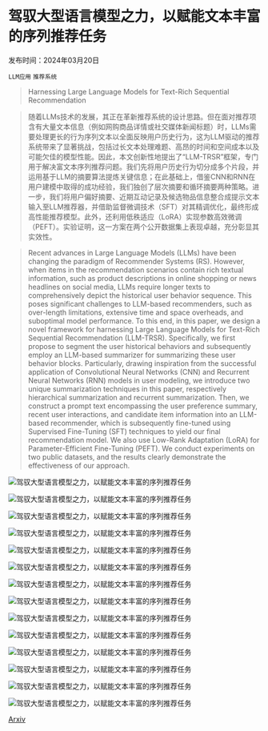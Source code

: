 # 驾驭大型语言模型之力，以赋能文本丰富的序列推荐任务

发布时间：2024年03月20日

`LLM应用` `推荐系统`

> Harnessing Large Language Models for Text-Rich Sequential Recommendation

> 随着LLMs技术的发展，其正在革新推荐系统的设计思路。但在面对推荐项含有大量文本信息（例如网购商品详情或社交媒体新闻标题）时，LLMs需要处理更长的行为序列文本以全面反映用户历史行为，这为LLM驱动的推荐系统带来了显著挑战，包括过长文本处理难题、高昂的时间和空间成本以及可能欠佳的模型性能。因此，本文创新性地提出了“LLM-TRSR”框架，专门用于解决富文本序列推荐问题。我们先将用户历史行为切分成多个片段，并运用基于LLM的摘要算法提炼关键信息；在此基础上，借鉴CNN和RNN在用户建模中取得的成功经验，我们独创了层次摘要和循环摘要两种策略。进一步，我们将用户偏好摘要、近期互动记录及候选物品信息整合成提示文本输入至LLM推荐器，并借助监督微调技术（SFT）对其精调优化，最终形成高性能推荐模型。此外，还利用低秩适应（LoRA）实现参数高效微调（PEFT）。实验证明，这一方案在两个公开数据集上表现卓越，充分彰显其实效性。

> Recent advances in Large Language Models (LLMs) have been changing the paradigm of Recommender Systems (RS). However, when items in the recommendation scenarios contain rich textual information, such as product descriptions in online shopping or news headlines on social media, LLMs require longer texts to comprehensively depict the historical user behavior sequence. This poses significant challenges to LLM-based recommenders, such as over-length limitations, extensive time and space overheads, and suboptimal model performance. To this end, in this paper, we design a novel framework for harnessing Large Language Models for Text-Rich Sequential Recommendation (LLM-TRSR). Specifically, we first propose to segment the user historical behaviors and subsequently employ an LLM-based summarizer for summarizing these user behavior blocks. Particularly, drawing inspiration from the successful application of Convolutional Neural Networks (CNN) and Recurrent Neural Networks (RNN) models in user modeling, we introduce two unique summarization techniques in this paper, respectively hierarchical summarization and recurrent summarization. Then, we construct a prompt text encompassing the user preference summary, recent user interactions, and candidate item information into an LLM-based recommender, which is subsequently fine-tuned using Supervised Fine-Tuning (SFT) techniques to yield our final recommendation model. We also use Low-Rank Adaptation (LoRA) for Parameter-Efficient Fine-Tuning (PEFT). We conduct experiments on two public datasets, and the results clearly demonstrate the effectiveness of our approach.

![驾驭大型语言模型之力，以赋能文本丰富的序列推荐任务](../../../paper_images/2403.13325/x1.png)

![驾驭大型语言模型之力，以赋能文本丰富的序列推荐任务](../../../paper_images/2403.13325/x2.png)

![驾驭大型语言模型之力，以赋能文本丰富的序列推荐任务](../../../paper_images/2403.13325/x3.png)

![驾驭大型语言模型之力，以赋能文本丰富的序列推荐任务](../../../paper_images/2403.13325/x4.png)

![驾驭大型语言模型之力，以赋能文本丰富的序列推荐任务](../../../paper_images/2403.13325/x5.png)

![驾驭大型语言模型之力，以赋能文本丰富的序列推荐任务](../../../paper_images/2403.13325/x6.png)

![驾驭大型语言模型之力，以赋能文本丰富的序列推荐任务](../../../paper_images/2403.13325/x7.png)

![驾驭大型语言模型之力，以赋能文本丰富的序列推荐任务](../../../paper_images/2403.13325/x8.png)

![驾驭大型语言模型之力，以赋能文本丰富的序列推荐任务](../../../paper_images/2403.13325/x9.png)

![驾驭大型语言模型之力，以赋能文本丰富的序列推荐任务](../../../paper_images/2403.13325/x10.png)

![驾驭大型语言模型之力，以赋能文本丰富的序列推荐任务](../../../paper_images/2403.13325/x11.png)

![驾驭大型语言模型之力，以赋能文本丰富的序列推荐任务](../../../paper_images/2403.13325/x12.png)

![驾驭大型语言模型之力，以赋能文本丰富的序列推荐任务](../../../paper_images/2403.13325/x13.png)

![驾驭大型语言模型之力，以赋能文本丰富的序列推荐任务](../../../paper_images/2403.13325/x14.png)

[Arxiv](https://arxiv.org/abs/2403.13325)